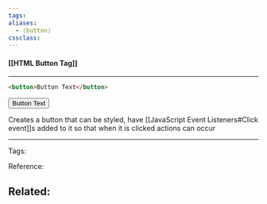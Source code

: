 ```yaml
---
tags: 
aliases: 
  - ⟨button⟩
cssclass: 
---
```


#### [[HTML Button Tag]]

---

```html
<button>Button Text</button>
```

<button>Button Text</button>

Creates a button that can be styled, have [[JavaScript Event Listeners#Click event]]s added to it so that when it is clicked actions can occur

---
Tags: 

Reference:

Related:
- 
